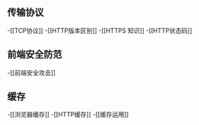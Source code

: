## 传输协议
-[[TCP协议]]
-[[HTTP版本区别]]
-[[HTTPS 知识]]
-[[HTTP状态码]]

## 前端安全防范
-[[前端安全攻击]]

## 缓存
-[[浏览器缓存]]
-[[HTTP缓存]]
-[[缓存运用]]
